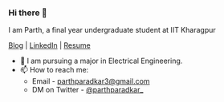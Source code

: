 ### Hi there 👋

I am Parth, a final year undergraduate student at IIT Kharagpur

[Blog](https://parth-paradkar.me) | [LinkedIn](https://www.linkedin.com/in/parth-paradkar/) | [Resume](https://parth-paradkar.me/cv.pdf)
- :book: I am pursuing a major in Electrical Engineering.
- 📫 How to reach me: 
  - Email - parthparadkar3@gmail.com
  - DM on Twitter - [@parthparadkar_](https://twitter.com/parthparadkar_)
